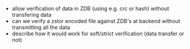 
- allow verification of data in ZDB (using e.g. crc or hash) without transfering data
- can we verify a zstor encoded file against ZDB's at backend without transmitting all the data
- describe how it would work for soft/strict verification (data transfer or not)


